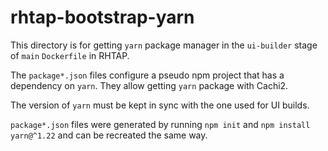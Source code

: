 # rhtap-bootstrap-yarn

This directory is for getting `yarn` package manager in the `ui-builder` stage of `main` `Dockerfile` in RHTAP.

The `package*.json` files configure a pseudo npm project that has a dependency on `yarn`. They allow getting `yarn` package with Cachi2.

The version of `yarn` must be kept in sync with the one used for UI builds.

`package*.json` files were generated by running `npm init` and `npm install yarn@^1.22` and can be recreated the same way.
